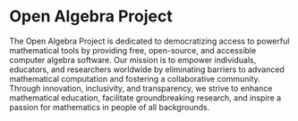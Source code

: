 # Open Algebra Project
The Open Algebra Project is dedicated to democratizing access to powerful mathematical tools by providing free, open-source, and accessible computer algebra software. Our mission is to empower individuals, educators, and researchers worldwide by eliminating barriers to advanced mathematical computation and fostering a collaborative community. Through innovation, inclusivity, and transparency, we strive to enhance mathematical education, facilitate groundbreaking research, and inspire a passion for mathematics in people of all backgrounds.
<!--

**Here are some ideas to get you started:**

🙋‍♀️ A short introduction - what is your organization all about?
🌈 Contribution guidelines - how can the community get involved?
👩‍💻 Useful resources - where can the community find your docs? Is there anything else the community should know?
🍿 Fun facts - what does your team eat for breakfast?
🧙 Remember, you can do mighty things with the power of [Markdown](https://docs.github.com/github/writing-on-github/getting-started-with-writing-and-formatting-on-github/basic-writing-and-formatting-syntax)
-->
